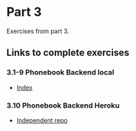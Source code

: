 # Part 3

Exercises from part 3.

## Links to complete exercises

### 3.1-9 Phonebook Backend local
- [Index](https://github.com/rescawen/Fall2020Fullstack/blob/master/Part3/phonebook_backend/index.js)  
### 3.10 Phonebook Backend Heroku
- [Independent repo](https://github.com/rescawen/PhoneBook_3.10/tree/master)  



